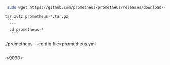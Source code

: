 ```sh
 sudo wget https://github.com/prometheus/prometheus/releases/download/v2.32.1/prometheus-2.32.1.linux-amd64.tar.gz
 ``` 
   ``` 
   tar xvfz prometheus-*.tar.gz
    ``` 
     ``` 
     cd prometheus-*
      ``` 
 ``` 
 ./prometheus --config.file=prometheus.yml
 ```
 ```
 <publicip>:<9090>
 ```
